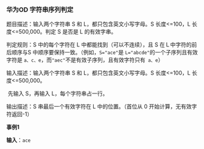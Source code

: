 ### 华为OD 字符串序列判定

题目描述：输入两个字符串 S 和 L，都只包含英文小写字母。S 长度<=100，L 长度<=500,000。判定 S 是否是 L 的有效字串。

判定规则：S 中的每个字符在 L 中都能找到（可以不连续），且 S 在Ｌ中字符的前后顺序与S 中顺序要保持一致。（例如，`S="ace"`是 `L="abcde"`的一个子序列且有效字符是 `a、c、e`，而`"aec"`不是有效子序列，且有效字符只有` a、e`）

输入描述：输入两个字符串 S 和 L，都只包含英文小写字母。S 长度<=100，L 长度<=500,000。

​					先输入 S，再输入 L，每个字符串占一行。

输出描述：S 串最后一个有效字符在 L 中的位置。（首位从 0 开始计算，无有效字符返回-1）

**事例1**

**输入**：`ace`